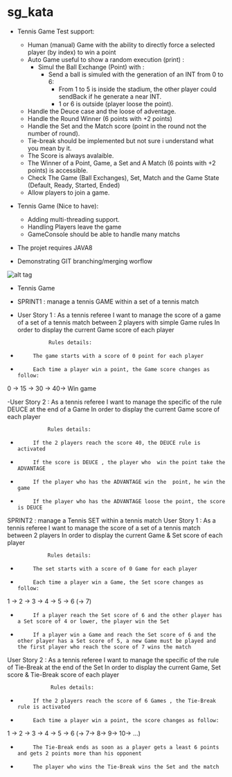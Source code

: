 # sg_kata

- Tennis Game Test support:

    - Human (manual) Game with the ability to directly force a selected player (by index) to win a point
    - Auto Game useful to show a random execution (print) :
        - Simul the Ball Exchange (Point) with :
            - Send a ball is simuled with the generation of an INT from 0 to 6:
                - From 1 to 5 is inside the stadium, the other player could sendBack if he generate a near INT.
                - 1 or 6 is outside (player loose the point).
    - Handle the Deuce case and the loose of adventage.
    - Handle the Round Winner (6 points with +2 points)
    - Handle the Set and the Match score (point in the round not the number of round).
    - Tie-break should be implemented but not sure i understand what you mean by it.
    - The Score is always avalaible.    
    - The Winner of a Point, Game, a Set and A Match (6 points with +2 points) is accessible.
    - Check The Game (Ball Exchanges), Set, Match and the Game State (Default, Ready, Started, Ended)
    - Allow players to join a game.
    
- Tennis Game (Nice to have):
    - Adding multi-threading support.
    - Handling Players leave the game
    - GameConsole should be able to handle many matchs
    
- The projet requires JAVA8

- Demonstrating GIT branching/merging worflow 

![alt tag](http://img4.hostingpics.net/pics/741144gitworkflow.jpg)


- Tennis Game
- SPRINT1 : manage a tennis GAME within a set of a tennis match
- User Story 1 :
                As a tennis referee
I want to manage the score of a game of a set of a tennis match between 2 players with simple Game rules
In order to display the current Game score of each player
 
                Rules details:
-          The game starts with a score of 0 point for each player
-          Each time a player win a point, the Game score changes as follow:
0 -> 15 -> 30 -> 40-> Win game
 
-User Story 2 :
                 As a tennis referee
 I want to manage the specific of the rule DEUCE at the end of a Game
 In order to display the current Game score of each player
  
                 Rules details:
 -          If the 2 players reach the score 40, the DEUCE rule is activated
 -          If the score is DEUCE , the player who  win the point take the ADVANTAGE
 -          If the player who has the ADVANTAGE win the  point, he win the game
 -          If the player who has the ADVANTAGE loose the point, the score is DEUCE
 
 SPRINT2 : manage a Tennis SET within a tennis match
 User Story 1 :
                 As a tennis referee
 I want to manage the score of a set of a tennis match between 2 players
 In order to display the current Game & Set score of each player
  
                 Rules details:
 -          The set starts with a score of 0 Game for each player
 -          Each time a player win a Game, the Set score changes as follow:
 1 -> 2 -> 3 -> 4 -> 5 -> 6 (-> 7)
 -          If a player reach the Set score of 6 and the other player has a Set score of 4 or lower, the player win the Set
 -          If a player win a Game and reach the Set score of 6 and the other player has a Set score of 5, a new Game must be played and the first player who reach the score of 7 wins the match
  
  User Story 2 :
                  As a tennis referee
  I want to manage the specific of the rule of Tie-Break at the end of the Set
  In order to display the current Game, Set score & Tie-Break score of each player
   
                  Rules details:
  -          If the 2 players reach the score of 6 Games , the Tie-Break rule is activated
  -          Each time a player win a point, the score changes as follow:
  1 -> 2 -> 3 -> 4 -> 5 -> 6 (-> 7-> 8-> 9-> 10-> …)
  -          The Tie-Break ends as soon as a player gets a least 6 points and gets 2 points more than his opponent
  -          The player who wins the Tie-Break wins the Set and the match
